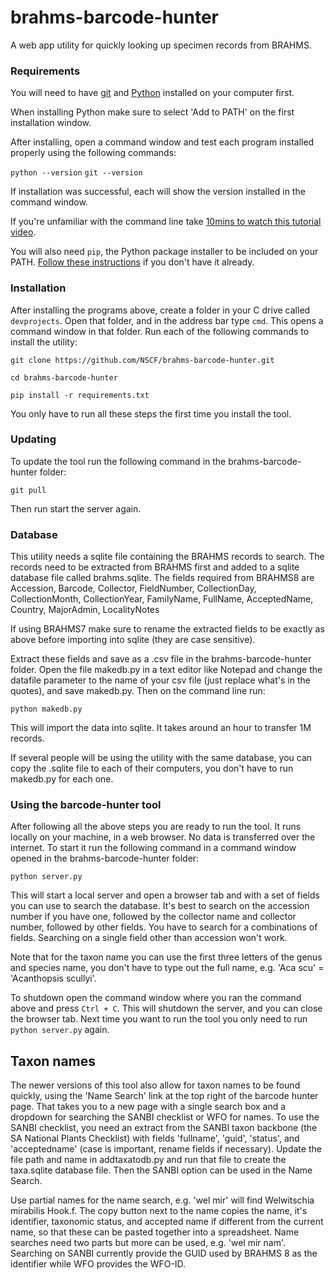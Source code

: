 # brahms-barcode-hunter

A web app utility for quickly looking up specimen records from BRAHMS. 

### Requirements
You will need to have [git](https://git-scm.com/downloads) and [Python](https://www.python.org/downloads/) installed on your computer first. 

When installing Python make sure to select 'Add to PATH' on the first installation window. 

After installing, open a command window and test each program installed properly using the following commands:

`python --version`
`git --version`

If installation was successful, each will show the version installed in the command window. 

If you're unfamiliar with the command line take [10mins to watch this tutorial video](https://youtu.be/MBBWVgE0ewk).

You will also need `pip`, the Python package installer to be included on your PATH. [Follow these instructions](https://www.alphr.com/pip-is-not-recognized-as-an-internal-or-external-command/) if you don't have it already.

### Installation
After installing the programs above, create a folder in your C drive called `devprojects`. Open that folder, and in the address bar type `cmd`. This opens a command window in that folder. Run each of the following commands to install the utility:

`git clone https://github.com/NSCF/brahms-barcode-hunter.git`

`cd brahms-barcode-hunter`

`pip install -r requirements.txt`

You only have to run all these steps the first time you install the tool. 

### Updating
To update the tool run the following command in the brahms-barcode-hunter folder:

`git pull`

Then run start the server again. 

### Database
This utility needs a sqlite file containing the BRAHMS records to search. The records need to be extracted from BRAHMS first and added to a sqlite database file called brahms.sqlite. The fields required from BRAHMS8 are Accession, Barcode, Collector, FieldNumber, CollectionDay, CollectionMonth, CollectionYear, FamilyName, FullName, AcceptedName, Country, MajorAdmin, LocalityNotes

If using BRAHMS7 make sure to rename the extracted fields to be exactly as above before importing into sqlite (they are case sensitive). 

Extract these fields and save as a .csv file in the brahms-barcode-hunter folder. Open the file makedb.py in a text editor like Notepad and change the datafile parameter to the name of your csv file (just replace what's in the quotes), and save makedb.py. Then on the command line run:

`python makedb.py`

This will import the data into sqlite. It takes around an hour to transfer 1M records. 

If several people will be using the utility with the same database, you can copy the .sqlite file to each of their computers, you don't have to run makedb.py for each one.

### Using the barcode-hunter tool
After following all the above steps you are ready to run the tool. It runs locally on your machine, in a web browser. No data is transferred over the internet. To start it run the following command in a command window opened in the brahms-barcode-hunter folder:

`python server.py`

This will start a local server and open a browser tab and with a set of fields you can use to search the database. It's best to search on the accession number if you have one, followed by the collector name and collector number, followed by other fields. You have to search for a combinations of fields. Searching on a single field other than accession won't work.

Note that for the taxon name you can use the first three letters of the genus and species name, you don't have to type out the full name, e.g. 'Aca scu' = 'Acanthopsis scullyi'.

To shutdown open the command window where you ran the command above and press `Ctrl + C`. This will shutdown the server, and you can close the browser tab. Next time you want to run the tool you only need to run `python server.py` again. 

## Taxon names

The newer versions of this tool also allow for taxon names to be found quickly, using the 'Name Search' link at the top right of the barcode hunter page. That takes you to a new page with a single search box and a dropdown for searching the SANBI checklist or WFO for names. To use the SANBI checklist, you need an extract from the SANBI taxon backbone (the SA National Plants Checklist) with fields 'fullname', 'guid', 'status', and 'acceptedname' (case is important, rename fields if necessary). Update the file path and name in addtaxatodb.py and run that file to create the taxa.sqlite database file. Then the SANBI option can be used in the Name Search. 

Use partial names for the name search, e.g. 'wel mir' will find Welwitschia mirabilis Hook.f. The copy button next to the name copies the name, it's identifier, taxonomic status, and accepted name if different from the current name, so that these can be pasted together into a spreadsheet. Name searches need two parts but more can be used, e.g. 'wel mir nam'. Searching on SANBI currently provide the GUID used by BRAHMS 8 as the identifier while WFO provides the WFO-ID. 